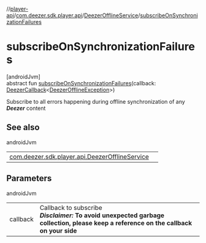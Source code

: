 //[player-api](../../../index.md)/[com.deezer.sdk.player.api](../index.md)/[DeezerOfflineService](index.md)/[subscribeOnSynchronizationFailures](subscribe-on-synchronization-failures.md)

# subscribeOnSynchronizationFailures

[androidJvm]\
abstract fun [subscribeOnSynchronizationFailures](subscribe-on-synchronization-failures.md)(callback: [DeezerCallback](../../../../../common-api/common-api/com.deezer.sdk.common/-deezer-callback/index.md)&lt;[DeezerOfflineException](../../com.deezer.sdk.player.exception/-deezer-offline-exception/index.md)&gt;)

Subscribe to all errors happening during offline synchronization of any **_Deezer_** content

## See also

androidJvm

|                                                                                              |     |
| -------------------------------------------------------------------------------------------- | --- |
| [com.deezer.sdk.player.api.DeezerOfflineService](unsubscribe-on-synchronization-failures.md) |     |

## Parameters

androidJvm

|          |                                                                                                                                              |
| -------- | -------------------------------------------------------------------------------------------------------------------------------------------- |
| callback | Callback to subscribe<br/>**_Disclaimer:_** **To avoid unexpected garbage collection, please keep a reference on the callback on your side** |
